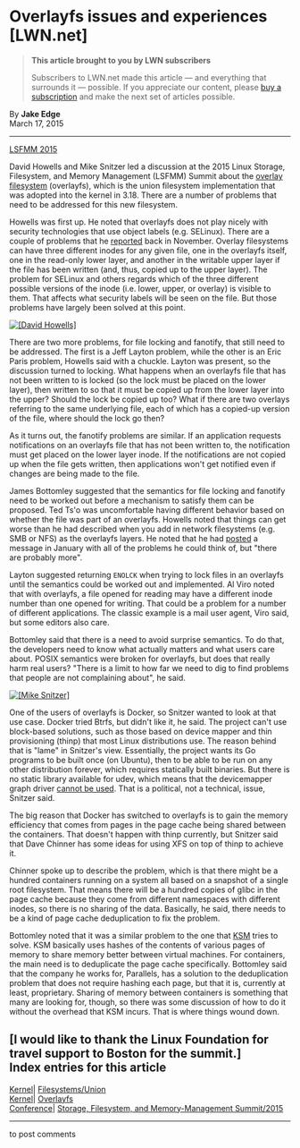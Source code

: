 # Overlayfs issues and experiences [LWN.net]

> **This article brought to you by LWN subscribers**
> 
> Subscribers to LWN.net made this article — and everything that surrounds it — possible. If you appreciate our content, please [buy a subscription](/Promo/nst-nag3/subscribe) and make the next set of articles possible. 

By **Jake Edge**  
March 17, 2015 

* * *

[LSFMM 2015](/Articles/lsfmm2015/)

David Howells and Mike Snitzer led a discussion at the 2015 Linux Storage, Filesystem, and Memory Management (LSFMM) Summit about the [overlay filesystem](/Articles/403012/) (overlayfs), which is the union filesystem implementation that was adopted into the kernel in 3.18. There are a number of problems that need to be addressed for this new filesystem. 

Howells was first up. He noted that overlayfs does not play nicely with security technologies that use object labels (e.g. SELinux). There are a couple of problems that he [reported](/Articles/619195/) back in November. Overlay filesystems can have three different inodes for any given file, one in the overlayfs itself, one in the read-only lower layer, and another in the writable upper layer if the file has been written (and, thus, copied up to the upper layer). The problem for SELinux and others regards which of the three different possible versions of the inode (i.e. lower, upper, or overlay) is visible to them. That affects what security labels will be seen on the file. But those problems have largely been solved at this point. 

[ ![\[David Howells\]](https://static.lwn.net/images/2015/lsf-howells-sm.jpg) ](/Articles/636963/)

There are two more problems, for file locking and fanotify, that still need to be addressed. The first is a Jeff Layton problem, while the other is an Eric Paris problem, Howells said with a chuckle. Layton was present, so the discussion turned to locking. What happens when an overlayfs file that has not been written to is locked (so the lock must be placed on the lower layer), then written to so that it must be copied up from the lower layer into the upper? Should the lock be copied up too? What if there are two overlays referring to the same underlying file, each of which has a copied-up version of the file, where should the lock go then? 

As it turns out, the fanotify problems are similar. If an application requests notifications on an overlayfs file that has not been written to, the notification must get placed on the lower layer inode. If the notifications are not copied up when the file gets written, then applications won't get notified even if changes are being made to the file. 

James Bottomley suggested that the semantics for file locking and fanotify need to be worked out before a mechanism to satisfy them can be proposed. Ted Ts'o was uncomfortable having different behavior based on whether the file was part of an overlayfs. Howells noted that things can get worse than he had described when you add in network filesystems (e.g. SMB or NFS) as the overlayfs layers. He noted that he had [posted](http://permalink.gmane.org/gmane.linux.file-systems/92398) a message in January with all of the problems he could think of, but "there are probably more". 

Layton suggested returning `ENOLCK` when trying to lock files in an overlayfs until the semantics could be worked out and implemented. Al Viro noted that with overlayfs, a file opened for reading may have a different inode number than one opened for writing. That could be a problem for a number of different applications. The classic example is a mail user agent, Viro said, but some editors also care. 

Bottomley said that there is a need to avoid surprise semantics. To do that, the developers need to know what actually matters and what users care about. POSIX semantics were broken for overlayfs, but does that really harm real users? "There is a limit to how far we need to dig to find problems that people are not complaining about", he said. 

[ ![\[Mike Snitzer\]](https://static.lwn.net/images/2015/lsf-snitzer-sm.jpg) ](/Articles/636964/)

One of the users of overlayfs is Docker, so Snitzer wanted to look at that use case. Docker tried Btrfs, but didn't like it, he said. The project can't use block-based solutions, such as those based on device mapper and thin provisioning (thinp) that most Linux distributions use. The reason behind that is "lame" in Snitzer's view. Essentially, the project wants its Go programs to be built once (on Ubuntu), then to be able to be run on any other distribution forever, which requires statically built binaries. But there is no static library available for udev, which means that the devicemapper graph driver [cannot be used](https://github.com/docker/docker/pull/10664). That is a political, not a technical, issue, Snitzer said. 

The big reason that Docker has switched to overlayfs is to gain the memory efficiency that comes from pages in the page cache being shared between the containers. That doesn't happen with thinp currently, but Snitzer said that Dave Chinner has some ideas for using XFS on top of thinp to achieve it. 

Chinner spoke up to describe the problem, which is that there might be a hundred containers running on a system all based on a snapshot of a single root filesystem. That means there will be a hundred copies of glibc in the page cache because they come from different namespaces with different inodes, so there is no sharing of the data. Basically, he said, there needs to be a kind of page cache deduplication to fix the problem. 

Bottomley noted that it was a similar problem to the one that [KSM](/Articles/306704/) tries to solve. KSM basically uses hashes of the contents of various pages of memory to share memory better between virtual machines. For containers, the main need is to deduplicate the page cache specifically. Bottomley said that the company he works for, Parallels, has a solution to the deduplication problem that does not require hashing each page, but that it is, currently at least, proprietary. Sharing of memory between containers is something that many are looking for, though, so there was some discussion of how to do it without the overhead that KSM incurs. That is where things wound down. 

[I would like to thank the Linux Foundation for travel support to Boston for the summit.]  
Index entries for this article  
---  
[Kernel](/Kernel/Index)| [Filesystems/Union](/Kernel/Index#Filesystems-Union)  
[Kernel](/Kernel/Index)| [Overlayfs](/Kernel/Index#Overlayfs)  
[Conference](/Archives/ConferenceIndex/)| [Storage, Filesystem, and Memory-Management Summit/2015](/Archives/ConferenceIndex/#Storage_Filesystem_and_Memory-Management_Summit-2015)  
  


* * *

to post comments 
